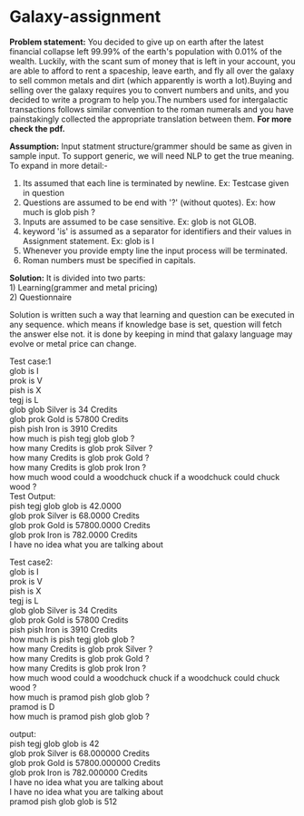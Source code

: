 
# Galaxy-assignment
<b>Problem statement:</b> You decided to give up on earth after the latest financial collapse left 99.99% of the earth's population with
0.01% of the wealth. Luckily, with the scant sum of money that is left in your account, you are able to afford to
rent a spaceship, leave earth, and fly all over the galaxy to sell common metals and dirt (which apparently is
worth a lot).Buying and selling over the galaxy requires you to convert numbers and units, and you decided to
write a program to help you.The numbers used for intergalactic transactions follows similar convention to the
roman numerals and you have painstakingly collected the appropriate translation between them. <b>For more check the pdf.</b>

<b>Assumption:</b> Input statment structure/grammer should be same as given in sample input. To support generic, we will need NLP to get the true meaning.<br>
To expand in more detail:-<br>
1) Its assumed that each line is terminated by newline. Ex: Testcase given in question <br>
2) Questions are assumed to be end with '?' (without quotes). Ex: how much is glob pish ? <br>
3) Inputs are assumed to be case sensitive. Ex: glob is not GLOB.<br>
4) keyword 'is' is assumed as a separator for identifiers and their values in Assignment statement. Ex: glob is I <br>
5) Whenever you provide empty line the input process will be terminated.<br>
6) Roman numbers must be specified in capitals.<br>

<b>Solution:</b> It is divided into two parts:<br>
		1) Learning(grammer and metal pricing) <br>
		2) Questionnaire <br>
<p> Solution is written such a way that learning and question can be executed in any sequence. which means if knowledge base is set, question will fetch the answer else not. it is done by keeping in mind that galaxy language may evolve or metal price can change. </p> 
 
Test case:1<br>
glob is I <br>
prok is V <br>
pish is X <br>
tegj is L <br>
glob glob Silver is 34 Credits<br>
glob prok Gold is 57800 Credits<br>
pish pish Iron is 3910 Credits<br>
how much is pish tegj glob glob ?<br>
how many Credits is glob prok Silver ?<br>
how many Credits is glob prok Gold ?<br>
how many Credits is glob prok Iron ?<br>
how much wood could a woodchuck chuck if a woodchuck could chuck wood ?<br>
Test Output:<br>
pish tegj glob glob is 42.0000<br>
glob prok Silver is 68.0000 Credits<br>
glob prok Gold is 57800.0000 Credits<br>
glob prok Iron is 782.0000 Credits<br>
I have no idea what you are talking about<br>


Test case2:<br>
glob is I<br>
prok is V<br>
pish is X<br>
tegj is L<br>
glob glob Silver is 34 Credits<br>
glob prok Gold is 57800 Credits<br>
pish pish Iron is 3910 Credits<br>
how much is pish tegj glob glob ?<br>
how many Credits is glob prok Silver ?<br>
how many Credits is glob prok Gold ?<br>
how many Credits is glob prok Iron ?<br>
how much wood could a woodchuck chuck if a woodchuck could chuck wood ?<br>
how much is pramod pish glob glob ?<br>
pramod is D<br>
how much is pramod pish glob glob ?<br>

output:<br>
pish tegj glob glob  is 42<br>
glob prok Silver is 68.000000 Credits<br>
glob prok Gold is 57800.000000 Credits<br>
glob prok Iron is 782.000000 Credits<br>
I have no idea what you are talking about<br>
I have no idea what you are talking about<br>
pramod pish glob glob  is 512<br>
